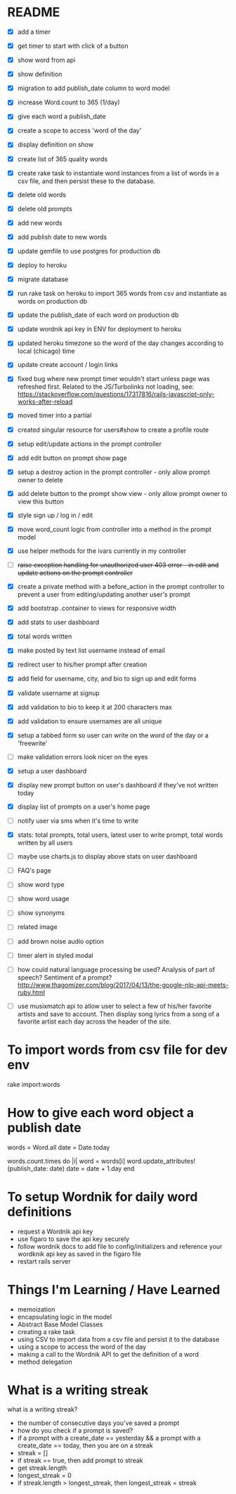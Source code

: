 # README

- [x] add a timer
- [x] get timer to start with click of a button
- [x] show word from api
- [x] show definition
- [x] migration to add publish_date column to word model
- [x] increase Word.count to 365 (1/day)
- [x] give each word a publish_date
- [x] create a scope to access 'word of the day'
- [x] display definition on show
- [x] create list of 365 quality words
- [x] create rake task to instantiate word instances from a list of words in a csv file, and then persist these to the database.
- [x] delete old words
- [x] delete old prompts
- [x] add new words
- [x] add publish date to new words
- [x] update gemfile to use postgres for production db
- [x] deploy to heroku
- [x] migrate database
- [x] run rake task on heroku to import 365 words from csv and instantiate as words on production db
- [x] update the publish_date of each word on production db
- [x] update wordnik api key in ENV for deployment to heroku
- [x] updated heroku timezone so the word of the day changes according to local (chicago) time
- [x] update create account / login links
- [x] fixed bug where new prompt timer wouldn't start unless page was refreshed first. Related to the JS/Turbolinks not loading, see: https://stackoverflow.com/questions/17317816/rails-javascript-only-works-after-reload
- [x] moved timer into a partial
- [x] created singular resource for users#show to create a profile route
- [x] setup edit/update actions in the prompt controller
- [x] add edit button on prompt show page
- [x] setup a destroy action in the prompt controller - only allow prompt owner to delete
- [x] add delete button to the prompt show view - only allow prompt owner to view this button
- [x] style sign up / log in / edit
- [x] move word_count logic from controller into a method in the prompt model
- [x] use helper methods for the ivars currently in my controller
- [ ] ~~raise exception handling for unauthorized user 403 error - in edit and update actions on the prompt controller~~
- [x] create a private method with a before_action in the prompt controller to prevent a user from editing/updating another user's prompt
- [x] add bootstrap .container to views for responsive width
- [x] add stats to user dashboard
- [x] total words written
- [x] make posted by text list username instead of email
- [x] redirect user to his/her prompt after creation
- [x] add field for username, city, and bio to sign up and edit forms
- [x] validate username at signup
- [x] add validation to bio to keep it at 200 characters max
- [x] add validation to ensure usernames are all unique
- [x] setup a tabbed form so user can write on the word of the day or a 'freewrite'
- [ ] make validation errors look nicer on the eyes
- [x] setup a user dashboard
- [x] display new prompt button on user's dashboard if they've not written today
- [x] display list of prompts on a user's home page
- [ ] notify user via sms when it's time to write
- [x] stats: total prompts, total users, latest user to write prompt, total words written by all users
- [ ] maybe use charts.js to display above stats on user dashboard
- [ ] FAQ's page
- [ ] show word type
- [ ] show word usage
- [ ] show synonyms
- [ ] related image
- [ ] add brown noise audio option
- [ ] timer alert in styled modal
- [ ] how could natural language processing be used? Analysis of part of speech? Sentiment of a prompt? http://www.thagomizer.com/blog/2017/04/13/the-google-nlp-api-meets-ruby.html
- [ ] use musixmatch api to allow user to select a few of his/her favorite artists and save to account. Then display song lyrics from a song of a favorite artist each day across the header of the site.


# To import words from csv file for dev env
  <!--  in terminal run -->
  rake import:words

# How to give each word object a publish date

<!-- in console run -->

  words = Word.all
  date = Date.today

  words.count.times do |i|
    word = words[i]
    word.update_attributes!(publish_date: date)
    date = date + 1.day
  end

# To setup Wordnik for daily word definitions
  - request a Wordnik api key
  - use figaro to save the api key securely
  - follow wordnik docs to add file to config/initializers and reference your wordknik api key as saved in the figaro file
  - restart rails server

# Things I'm Learning / Have Learned

- memoization
- encapsulating logic in the model
- Abstract Base Model Classes
- creating a rake task
- using CSV to import data from a csv file and persist it to the database
- using a scope to access the word of the day
- making a call to the Wordnik API to get the definition of a word
- method delegation

# What is a writing streak

what is a writing streak?

- the number of consecutive days you've saved a prompt
- how do you check if a prompt is saved?
 - if a prompt with a create_date == yesterday && a prompt with a create_date == today, then you are on a streak
 - streak = []
 - if streak == true, then add prompt to streak
- get streak.length
- longest_streak = 0
- if streak.length > longest_streak, then longest_streak = streak
